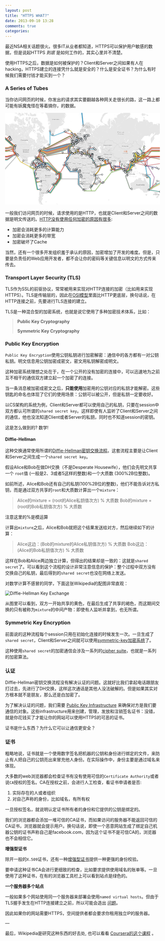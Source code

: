 ```yaml
---
layout: post
title: "HTTPS WHAT?"
date: 2013-09-10 13:28
comments: true
categories:
---
```


最近NSA相关话题很火。很多IT从业者都知道，HTTPS可以保护用户敏感的数据，但是说起HTTPS _到底_ 是如何工作的，其实心里并不清楚。

使用HTTPS之后，数据是如何被保护的？Client和Server之间如果有人在hacking，HTTPS建立的连接凭什么就是安全的？什么是安全证书？为什么有时候我们需要付钱才能买到一个？

### A Series of Tubes

当你访问网页的时候，你发出的请求其实要翻越各种网关走很长的路，这一路上都可能有妖魔鬼怪在等着搞你，的数据。

![A series of tubes](/downloads/images/2013_09/series_of_tubes.png "Don't touch me…")


一般我们访问网页的时候，请求使用的是HTTP，也就是Client和Server之间的数据是明文传送的。[HTTP没有使用任何加密的原因有很多][3]:

  * 加密会消耗更多的计算能力
  * 加密会消耗更多的带宽
  * 加密破坏了Cache

当然，还有一个很多开发组织羞于承认的原因，加密增加了开发的难度。但是，只要是负责任的Web应用开发者，都不会让你的密码等关键信息以明文的方式传来传去。

### Transport Layer Security (TLS)

TLS作为SSL的前驱协议，常常被用来实现对HTTP连接的加密（比如用来实现HTTPS）。TLS是传输层的，因此在[OSI模型][4]里面比HTTP更底层，换句话说，在HTTP连接之前，先要进行TLS连接的建立。

TLS是一种混合型的加密系统，也就是说它使用了多种加密技术体系，比如：

> **Public Key Cryptography**
>
> **Symmetric Key Cryptography**

### Public Key Encryption

`Public Key Encryption`使用公钥私钥进行加密解密：通信中的各方都有一对公钥私钥。明文信息用公钥加密成密文，密文用私钥解密成明文。

这种加密系统理想之处在于，在一个公开的没有加密的连接中，可以迅速地为之前互不相干的通信双方建立起一个加密了的连接。

当一条消息被加密成密文之后，**只能使用**加密用的公钥对应的私钥才能解密。这些钥匙的命名也体现了它们的使用场景：公钥可以被公开，但是私钥一定要收好。

以CS架构的系统为例，Client和Server都可以使用自己的私钥，只要在session中双方都认可所谓的`shared secret key`。这样即使有人监听了Client和Server之间的通信，他也没法知道Client或者Server的私钥，同时也不知道session的密钥。

这是怎么做到的? 数学!

#### Diffie-Hellman

这种交换通常使用所谓的[Diffie-Hellman密钥交换流程][5]。这套流程主要是让Client和Server之间生成一个`shared secret key`。

假设Alice和Bob在做DH交换（不是Desperate Housewife），他们会先明文共享一个 `root`值 (一般是2、3或者5这样的整数)和一个大质数 (300%2B位整数)。

如前所述，Alice和Bob还有自己的私钥(100%2B位的整数)，他们不能告诉对方私钥，而是通过双方共享的`root`和大质数计算出一个`mixture`：

> Alice的mixture = (root的Alice私钥值次方) % 大质数
> Bob的mixture   = (root的Bob私钥值次方) % 大质数

注意这里的%是模运算

计算出`mixture`之后，Alice和Bob就把这个结果发送给对方，然后继续如下的计算：

> Alice这边：(Bob的mixture的Alice私钥值次方) % 大质数
> Bob这边：(Alice的Bob私钥值次方) % 大质数

这样在Bob和Alice两边独立计算，但得出的结果却是一致的：这就是`shared secret`了。可以看到这个流程的设计非常注意信息的保护：整个过程中双方没有交换自己的私钥，最后得到的`shared secret`也没在网络上发送。

对数学计算不感冒的同学，下面这张Wikipedia的配图非常直观：

![Diffie-Hellman Key Exchange][6]

从图里可以看到，双方一开始共享的黄色，在最后生成了共享的褐色，而这期间交换的只有被称为`mixture`的中间产物：即使有人监听并拿到，也无所谓。

### Symmetric Key Encryption

前面说的这种流程每个session只用在初始化连接的时候发生一次。一旦生成了`shared secret`，Client和Server之间就可以使用[symmetric-key加密系统][7]了。

这种使用`shared secret`的加密通信会涉及一系列的[cipher suite][8]，也就是一系列的加密算法。

### 认证

Diffie-Hellman密钥交换流程没有解决认证的问题。这就好比我们拿起电话跟朋友打过去，先进行了DH交换，这样这次通话是其他人没法破解的。但是如果其实对方根本就不是朋友，那么还是白加密了。

为了解决认证的问题，我们需要 [Public Key Infrastructure][9] 来确保对方是我们要通信的对象。这些infrastructure用来创建，管理，发放和注销签名证书：没错，就是你花钱买了才能让你的网站可以使用HTTPS的可恶的证书。

证书是什么东西？为什么它可以让通信更安全？

### 证书

粗略地说，证书就是一个使用数字签名把机器的公钥和身份进行绑定的文件，来防止有人把自己的公钥亮出来冒充他人身份。在实际操作中，身份主要是通过域名来体现。

大多数的web浏览器都会检查证书有没有使用可信的`Certificate Authority`或者说`CA`授权的签名。CA在授权之前，会进行人工检查，看证书申请者是否:

  1. 实际存在的人或者组织
  2. 对自己声称的身份，比如域名，有所有权

一旦授权签名，就说明认定证书所有者的身份和它提供的公钥是绑定的。

我们的浏览器都会添加一堆可信的CA证书，而如果访问的服务器不能返回可信的CA证书，浏览器就会提示用户。换句话说，即使一个恶意网站生成了绑定自己机器公钥的证书声称自己是facebook.com，因为这个证书不是可信CA的，浏览器也不会相信它。


**增强型证书**

除开一般的`X.509`证书，还有一种[增强型证书][11]提供一种更强的身份校验。

要申请这种证书CA会进行更细致的检查，比如要求提供使用域名的账单等。一旦使用了这种证书，在有的浏览器工具栏上可以看到站点是绿色的。

**一个服务器多个站点**

一般如果多个网站使用同一个服务器来部署会使用`named virtual hosts`。但由于TLS握手发生在HTTP连接建立之前，所以可能会造出 [问题][12]。

因此如果你的网站需要HTTPS，空间提供者都会要求你租用独立IP的服务器。

—

最后，Wikipedia是研究这种东西的好去处, 也可以看看 [Coursera的这个课程][13] 。

   [2]: http://blog.hartleybrody.com/wp-content/uploads/2013/07/series-of-tubes.png
   [3]: http://security.stackexchange.com/a/18861/4327
   [4]: http://en.wikipedia.org/wiki/OSI_model#Examples
   [5]: http://en.wikipedia.org/wiki/Diffie%E2%80%93Hellman_key_exchange
   [6]: http://blog.hartleybrody.com/wp-content/uploads/2013/07/Diffie-Hellman_Key_Exchange.png
   [7]: http://en.wikipedia.org/wiki/Symmetric-key_cryptography
   [8]: http://en.wikipedia.org/wiki/Cipher_suite
   [9]: http://en.wikipedia.org/wiki/Public_key_infrastructure
   [10]: http://blog.hartleybrody.com/wp-content/uploads/2013/07/https-security-warning.gif
   [11]: http://en.wikipedia.org/wiki/Extended_validation
   [12]: http://en.wikipedia.org/wiki/Transport_Layer_Security#Support_for_name-based_virtual_servers
   [13]: https://www.coursera.org/course/crypto
   [14]: http://security.stackexchange.com/
   [15]: https://news.ycombinator.com/item?id=6100626
   [16]: http://www.gravatar.com/avatar/0b3ac738e74f7fbda25fca0f754b0aad?s=100
   [17]: http://marketingforhackers.com/
   [18]: http://blog.hartleybrody.com/guide-to-web-scraping/
   [19]: http://blog.hartleybrody.com/https-certificates/javascript:void(0);
